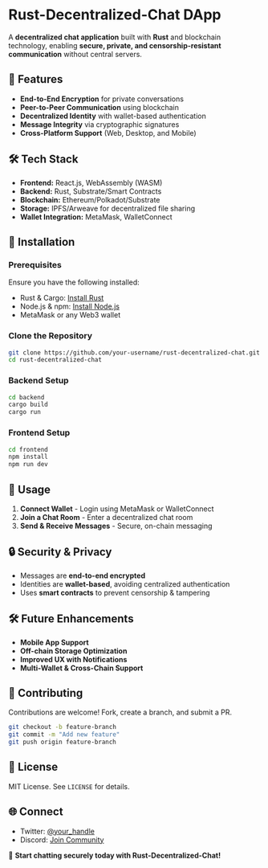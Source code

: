 # Rust-Decentralized-Chat DApp

A **decentralized chat application** built with **Rust** and blockchain technology, enabling **secure, private, and censorship-resistant communication** without central servers.

## 🚀 Features

- **End-to-End Encryption** for private conversations
- **Peer-to-Peer Communication** using blockchain
- **Decentralized Identity** with wallet-based authentication
- **Message Integrity** via cryptographic signatures
- **Cross-Platform Support** (Web, Desktop, and Mobile)

## 🛠 Tech Stack

- **Frontend:** React.js, WebAssembly (WASM)
- **Backend:** Rust, Substrate/Smart Contracts
- **Blockchain:** Ethereum/Polkadot/Substrate
- **Storage:** IPFS/Arweave for decentralized file sharing
- **Wallet Integration:** MetaMask, WalletConnect

## 📌 Installation

### Prerequisites

Ensure you have the following installed:

- Rust & Cargo: [Install Rust](https://www.rust-lang.org/tools/install)
- Node.js & npm: [Install Node.js](https://nodejs.org/)
- MetaMask or any Web3 wallet

### Clone the Repository

```sh
git clone https://github.com/your-username/rust-decentralized-chat.git
cd rust-decentralized-chat
```

### Backend Setup

```sh
cd backend
cargo build
cargo run
```

### Frontend Setup

```sh
cd frontend
npm install
npm run dev
```

## 📡 Usage

1. **Connect Wallet** - Login using MetaMask or WalletConnect
2. **Join a Chat Room** - Enter a decentralized chat room
3. **Send & Receive Messages** - Secure, on-chain messaging

## 🔒 Security & Privacy

- Messages are **end-to-end encrypted**
- Identities are **wallet-based**, avoiding centralized authentication
- Uses **smart contracts** to prevent censorship & tampering

## 🛠 Future Enhancements

- **Mobile App Support**
- **Off-chain Storage Optimization**
- **Improved UX with Notifications**
- **Multi-Wallet & Cross-Chain Support**

## 🤝 Contributing

Contributions are welcome! Fork, create a branch, and submit a PR.

```sh
git checkout -b feature-branch
git commit -m "Add new feature"
git push origin feature-branch
```

## 📜 License

MIT License. See `LICENSE` for details.

## 🌐 Connect

- Twitter: [@your\_handle](https://twitter.com/your_handle)
- Discord: [Join Community](https://discord.gg/your-community-link)

🚀 **Start chatting securely today with Rust-Decentralized-Chat!**

